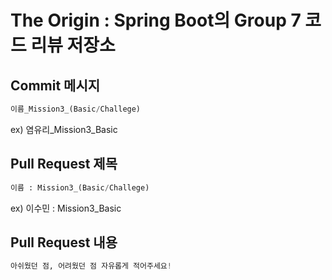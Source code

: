 # The Origin : Spring Boot의 Group 7 코드 리뷰 저장소

## Commit 메시지


```python
이름_Mission3_(Basic/Challege)
```

 ex) 염유리_Mission3_Basic   

## Pull Request 제목


```python
이름 : Mission3_(Basic/Challege)
```

ex) 이수민 : Mission3_Basic   

## Pull Request 내용


```python
아쉬웠던 점, 어려웠던 점 자유롭게 적어주세요!   
```
